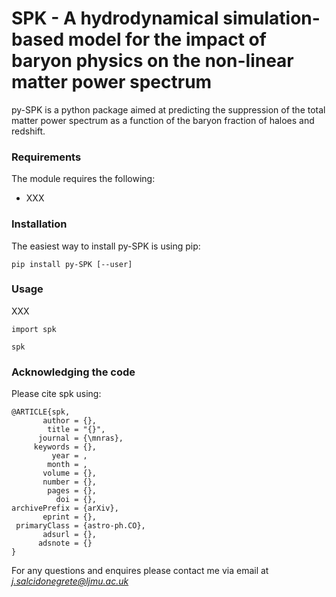# SPK - A hydrodynamical simulation-based model for the impact of baryon physics on the non-linear matter power spectrum

py-SPK is a python package aimed at predicting the suppression of the total matter power spectrum as a function of the baryon fraction of haloes and redshift.

### Requirements

The module requires the following:

- XXX

### Installation

The easiest way to install py-SPK is using pip:

```
pip install py-SPK [--user]
```

### Usage

XXX

```
import spk

spk

```


### Acknowledging the code

Please cite spk using:


```
@ARTICLE{spk,
       author = {},
        title = "{}",
      journal = {\mnras},
     keywords = {},
         year = ,
        month = ,
       volume = {},
       number = {},
        pages = {},
          doi = {},
archivePrefix = {arXiv},
       eprint = {},
 primaryClass = {astro-ph.CO},
       adsurl = {},
      adsnote = {}
}
```
For any questions and enquires please contact me via email at *j.salcidonegrete@ljmu.ac.uk*


